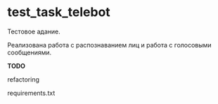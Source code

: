 # test_task_telebot

Тестовое адание.

Реализована работа с распознаванием лиц и работа с голосовыми сообщениями.

**TODO**

refactoring

requirements.txt